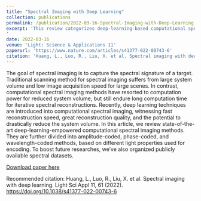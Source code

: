 ```yaml
---
title: "Spectral Imaging with Deep Learning"
collection: publications
permalink: /publication/2022-03-16-Spectral-Imaging-with-Deep-Learning
excerpt: 'This review categorizes deep-learning-based computational spectral imaging methods and providesinsight into amplitude, phase, and wavelength-based light encoding strategies for deep learningspectral reconstruction.
'
date: 2022-03-16
venue: 'Light: Science & Applications 11'
paperurl: 'https://www.nature.com/articles/s41377-022-00743-6'
citation: 'Huang, L., Luo, R., Liu, X. et al. Spectral imaging with deep learning. Light Sci Appl 11, 61 (2022). https://doi.org/10.1038/s41377-022-00743-6'
---
```

The goal of spectral imaging is to capture the spectral signature of a target. Traditional scanning method for spectral imaging suffers from large system volume and low image acquisition speed for large scenes. In contrast, computational spectral imaging methods have resorted to computation power for reduced system volume, but still endure long computation time for iterative spectral reconstructions. Recently, deep learning techniques are introduced into computational spectral imaging, witnessing fast reconstruction speed, great reconstruction quality, and the potential to drastically reduce the system volume. In this article, we review state-of-the-art deep-learning-empowered computational spectral imaging methods. They are further divided into amplitude-coded, phase-coded, and wavelength-coded methods, based on different light properties used for encoding. To boost future researches, we’ve also organized publicly available spectral datasets.

[Download paper here](https://www.nature.com/articles/s41377-022-00743-6.pdf)

Recommended citation: Huang, L., Luo, R., Liu, X. et al. Spectral imaging with deep learning. Light Sci Appl 11, 61 (2022). https://doi.org/10.1038/s41377-022-00743-6

